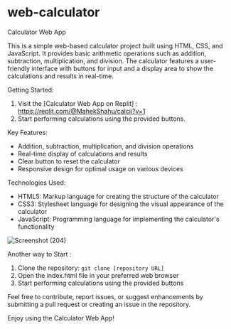 # web-calculator

Calculator Web App

This is a simple web-based calculator project built using HTML, CSS, and JavaScript. It provides basic arithmetic operations such as addition, subtraction, multiplication, and division. The calculator features a user-friendly interface with buttons for input and a display area to show the calculations and results in real-time.

Getting Started:
1. Visit the [Calculator Web App on Replit] : https://replit.com/@MahekShahu/calcii?v=1
2. Start performing calculations using the provided buttons.

Key Features:
- Addition, subtraction, multiplication, and division operations
- Real-time display of calculations and results
- Clear button to reset the calculator
- Responsive design for optimal usage on various devices

Technologies Used:
- HTML5: Markup language for creating the structure of the calculator
- CSS3: Stylesheet language for designing the visual appearance of the calculator
- JavaScript: Programming language for implementing the calculator's functionality

![Screenshot (204)](https://github.com/mahek-shahu/web-calculator/assets/128591145/2b3d0020-45ee-402b-9694-febff6a9a29c)


Another way to Start :
1. Clone the repository: `git clone [repository URL]`
2. Open the index.html file in your preferred web browser
3. Start performing calculations using the provided buttons



Feel free to contribute, report issues, or suggest enhancements by submitting a pull request or creating an issue in the repository.

Enjoy using the Calculator Web App!
